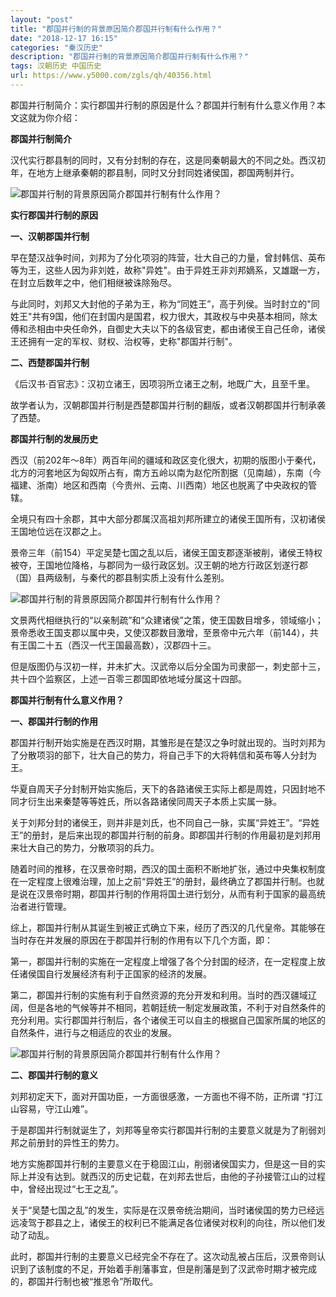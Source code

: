 ```yaml
---
layout: "post"
title: "郡国并行制的背景原因简介郡国并行制有什么作用？"
date: "2018-12-17 16:15"
categories: "秦汉历史"
description: "郡国并行制的背景原因简介郡国并行制有什么作用？"
tags: 汉朝历史 中国历史
url: https://www.y5000.com/zgls/qh/40356.html
---
```






郡国并行制简介：实行郡国并行制的原因是什么？郡国并行制有什么意义作用？本文这就为你介绍：

 **郡国并行制简介**

汉代实行郡县制的同时，又有分封制的存在，这是同秦朝最大的不同之处。西汉初年，在地方上继承秦朝的郡县制，同时又分封同姓诸侯国，郡国两制并行。

![郡国并行制的背景原因简介郡国并行制有什么作用？](https://img.y5000.com/uploads/allimg/190119/ca5588370f66ea0e56f726293c2fd370.jpg)

 **实行郡国并行制的原因**

 **一、汉朝郡国并行制**

早在楚汉战争时间，刘邦为了分化项羽的阵营，壮大自己的力量，曾封韩信、英布等为王，这些人因为非刘姓，故称"异姓"。由于异姓王非刘邦嫡系，又雄踞一方，在封立后数年之中，他们相继被诛除殆尽。

与此同时，刘邦又大封他的子弟为王，称为“同姓王”，高于列侯。当时封立的"同姓王"共有9国，他们在封国内是国君，权力很大，其政权与中央基本相同，除太傅和丞相由中央任命外，自御史大夫以下的各级官吏，都由诸侯王自己任命，诸侯王还拥有一定的军权、财权、治权等，史称"郡国并行制"。

 **二、西楚郡国并行制**

《后汉书·百官志》：汉初立诸王，因项羽所立诸王之制，地既广大，且至千里。

故学者认为，汉朝郡国并行制是西楚郡国并行制的翻版，或者汉朝郡国并行制承袭了西楚。

 **郡国并行制的发展历史**

西汉（前202年～8年）两百年间的疆域和政区变化很大，初期的版图小于秦代，北方的河套地区为匈奴所占有，南方五岭以南为赵佗所割据（见南越），东南（今福建、浙南）地区和西南（今贵州、云南、川西南）地区也脱离了中央政权的管辖。

全境只有四十余郡，其中大部分郡属汉高祖刘邦所建立的诸侯王国所有，汉初诸侯王国地位远在汉郡之上。

景帝三年（前154）平定吴楚七国之乱以后，诸侯王国支郡逐渐被削，诸侯王特权被夺，王国地位降格，与郡同为一级行政区划。汉王朝的地方行政区划遂行郡（国）县两级制，与秦代的郡县制实质上没有什么差别。

![郡国并行制的背景原因简介郡国并行制有什么作用？](https://img.y5000.com/uploads/allimg/190119/1356bec2c854376003c85c929ba2142c.jpg)

文景两代相继执行的“以亲制疏”和“众建诸侯”之策，使王国数目增多，领域缩小；景帝悉收王国支郡以属中央，又使汉郡数目激增，至景帝中元六年（前144），共有王国二十五（西汉一代王国最高数），汉郡四十三。

但是版图仍与汉初一样，并未扩大。汉武帝以后分全国为司隶部一，刺史部十三，共十四个监察区，上述一百零三郡国即依地域分属这十四部。

 **郡国并行制有什么意义作用？**

 **一、郡国并行制的作用**  

郡国并行制开始实施是在西汉时期，其雏形是在楚汉之争时就出现的。当时刘邦为了分散项羽的部下，壮大自己的势力，将自己手下的大将韩信和英布等人分封为王。

华夏自周天子分封制开始实施后，天下的各路诸侯王实际上都是周姓，只因封地不同才衍生出来秦楚等等姓氏，所以各路诸侯同周天子本质上实属一脉。

关于刘邦分封的诸侯王，则并非是刘氏，也不同自己一脉，实属“异姓王”。“异姓王”的册封，是后来出现的郡国并行制的前身。即郡国并行制的作用最初是刘邦用来壮大自己的势力，分散项羽的兵力。

随着时间的推移，在汉景帝时期，西汉的国土面积不断地扩张，通过中央集权制度在一定程度上很难治理，加上之前“异姓王”的册封，最终确立了郡国并行制。也就是说在汉景帝时期，郡国并行制的作用将国土进行划分，从而有利于国家的最高统治者进行管理。

综上，郡国并行制从其诞生到被正式确立下来，经历了西汉的几代皇帝。其能够在当时存在并发展的原因在于郡国并行制的作用有以下几个方面，即：

第一，郡国并行制的实施在一定程度上增强了各个分封国的经济，在一定程度上放任诸侯国自行发展经济有利于正国家的经济的发展。

第二，郡国并行制的实施有利于自然资源的充分开发和利用。当时的西汉疆域辽阔，但是各地的气候等并不相同，若朝廷统一制定发展政策，不利于对自然条件的充分利用。实行郡国并行制后，各个诸侯王可以自主的根据自己国家所属的地区的自然条件，进行与之相适应的农业的发展。

![郡国并行制的背景原因简介郡国并行制有什么作用？](https://img.y5000.com/uploads/allimg/190119/af8cb8026a69e7c32edb907292feae05.jpg)

 **二、郡国并行制的意义**

刘邦初定天下，面对开国功臣，一方面很感激，一方面也不得不防，正所谓 “打江山容易，守江山难”。

于是郡国并行制就诞生了，刘邦等皇帝实行郡国并行制的主要意义就是为了削弱刘邦之前册封的异性王的势力。

地方实施郡国并行制的主要意义在于稳固江山，削弱诸侯国实力，但是这一目的实际上并没有达到。就西汉的历史记载，在刘邦去世后，由他的子孙接管江山的过程中，曾经出现过“七王之乱”。

关于“吴楚七国之乱”的发生，实际是在汉景帝统治期间，当时诸侯国的势力已经远远凌驾于郡县之上，诸侯王的权利已不能满足各位诸侯对权利的向往，所以他们发动了动乱。

此时，郡国并行制的主要意义已经完全不存在了。这次动乱被占压后，汉景帝则认识到了该制度的不足，开始着手削藩事宜，但是削藩是到了汉武帝时期才被完成的，郡国并行制也被“推恩令”所取代。
